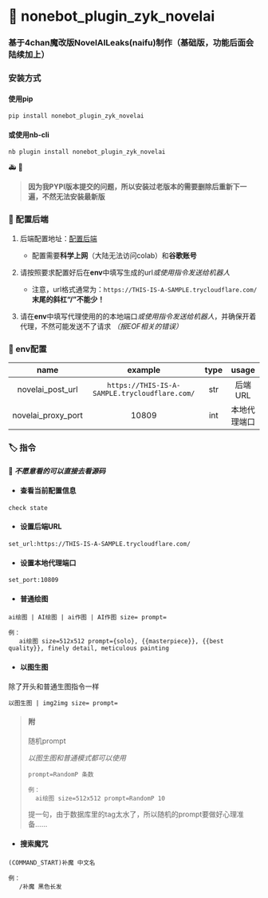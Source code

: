 # :memo: nonebot_plugin_zyk_novelai

### 基于4chan魔改版NovelAILeaks(naifu)制作（基础版，功能后面会陆续加上）

### 安装方式
#### 使用pip
```
pip install nonebot_plugin_zyk_novelai
```
#### 或使用nb-cli
```
nb plugin install nonebot_plugin_zyk_novelai
```
:ambulance: :beer:
>**因为我PYPI版本提交的问题，所以安装过老版本的需要删除后重新下一遍，不然无法安装最新版**

### :rocket: 配置后端
1. 后端配置地址：[配置后端](https://colab.research.google.com/drive/1_Ma71L6uGbtt6UQyA3FjqW2lcZ5Bjck-)
   - 配置需要**科学上网**（大陆无法访问colab）和**谷歌账号**

2. 请按照要求配置好后在**env**中填写生成的url*或使用指令发送给机器人*
   - 注意，url格式通常为：`https://THIS-IS-A-SAMPLE.trycloudflare.com/` **末尾的斜杠“/”不能少！**

3. 请在**env**中填写代理使用的的本地端口*或使用指令发送给机器人*，并确保开着代理，不然可能发送不了请求 *（报EOF相关的错误）*

### :wrench: env配置

|        name        |                    example                    | type |   usage   |
|:------------------:|:---------------------------------------------:|:----:|:---------:|
|  novelai_post_url  | `https://THIS-IS-A-SAMPLE.trycloudflare.com/` | str  |   后端URL   |
| novelai_proxy_port |                     10809                     | int  |  本地代理端口   |

### :label: 指令
#### :clown_face: *不愿意看的可以直接去看源码*

- #### 查看当前配置信息
```
check state
```

- #### 设置后端URL
```
set_url:https://THIS-IS-A-SAMPLE.trycloudflare.com/
```

- #### 设置本地代理端口
```
set_port:10809
```

- #### 普通绘图
```
ai绘图 | AI绘图 | ai作图 | AI作图 size= prompt=

例：
   ai绘图 size=512x512 prompt={solo}, {{masterpiece}}, {{best quality}}, finely detail, meticulous painting
```

- #### 以图生图

除了开头和普通生图指令一样
```
以图生图 | img2img size= prompt=
```

>#### 附
>
>随机prompt
>
>*以图生图和普通模式都可以使用*
>```
>prompt=RandomP 条数
>
>例：
>   ai绘图 size=512x512 prompt=RandomP 10
>```
>提一句，由于数据库里的tag太水了，所以随机的prompt要做好心理准备......

- #### 搜索魔咒
```
(COMMAND_START)补魔 中文名

例：
   /补魔 黑色长发
```